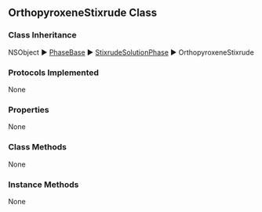## OrthopyroxeneStixrude Class  
### Class Inheritance  
NSObject ▶️ [PhaseBase](PhaseBase.html) ▶️ [StixrudeSolutionPhase](StixrudeSolutionPhase.md) ▶️ OrthopyroxeneStixrude    
### Protocols Implemented  
None   

### Properties  
None  

### Class Methods  
None  

### Instance Methods  
None  